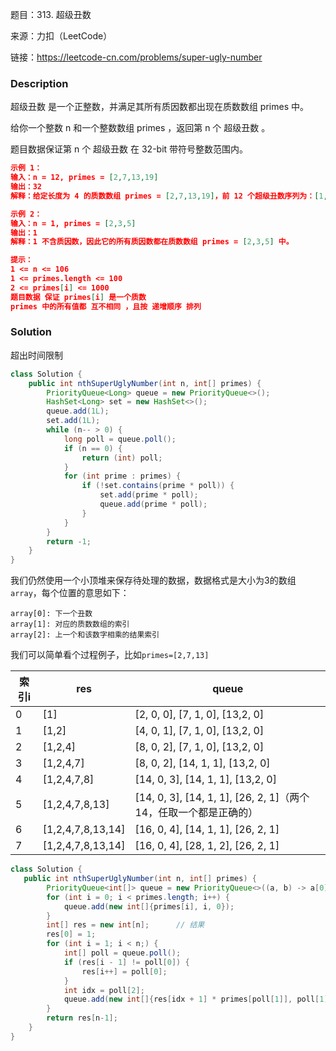 题目：313. 超级丑数

来源：力扣（LeetCode）

链接：https://leetcode-cn.com/problems/super-ugly-number


### Description

超级丑数 是一个正整数，并满足其所有质因数都出现在质数数组 primes 中。

给你一个整数 n 和一个整数数组 primes ，返回第 n 个 超级丑数 。

题目数据保证第 n 个 超级丑数 在 32-bit 带符号整数范围内。

 ```json
 示例 1：
 输入：n = 12, primes = [2,7,13,19]
 输出：32 
 解释：给定长度为 4 的质数数组 primes = [2,7,13,19]，前 12 个超级丑数序列为：[1,2,4,7,8,13,14,16,19,26,28,32] 。
 
 示例 2：
 输入：n = 1, primes = [2,3,5]
 输出：1
 解释：1 不含质因数，因此它的所有质因数都在质数数组 primes = [2,3,5] 中。
 
 提示：
 1 <= n <= 106
 1 <= primes.length <= 100
 2 <= primes[i] <= 1000
 题目数据 保证 primes[i] 是一个质数
 primes 中的所有值都 互不相同 ，且按 递增顺序 排列
 ```



### Solution

超出时间限制

```java
class Solution {
    public int nthSuperUglyNumber(int n, int[] primes) {
        PriorityQueue<Long> queue = new PriorityQueue<>();
        HashSet<Long> set = new HashSet<>();
        queue.add(1L);
        set.add(1L);
        while (n-- > 0) {
            long poll = queue.poll();
            if (n == 0) {
                return (int) poll;
            }
            for (int prime : primes) {
                if (!set.contains(prime * poll)) {
                    set.add(prime * poll);
                    queue.add(prime * poll);
                }
            }
        }
        return -1;
    }
}
```

我们仍然使用一个小顶堆来保存待处理的数据，数据格式是大小为3的数组`array`，每个位置的意思如下：

```shell
array[0]: 下一个丑数
array[1]: 对应的质数数组的索引
array[2]: 上一个和该数字相乘的结果索引
```

我们可以简单看个过程例子，比如`primes=[2,7,13]`

| 索引i | res               | queue                                                        |
| ----- | ----------------- | ------------------------------------------------------------ |
| 0     | [1]               | [2, 0, 0], [7, 1, 0], [13,2, 0]                              |
| 1     | [1,2]             | [4, 0, 1], [7, 1, 0], [13,2, 0]                              |
| 2     | [1,2,4]           | [8, 0, 2], [7, 1, 0], [13,2, 0]                              |
| 3     | [1,2,4,7]         | [8, 0, 2], [14, 1, 1], [13,2, 0]                             |
| 4     | [1,2,4,7,8]       | [14, 0, 3], [14, 1, 1], [13,2, 0]                            |
| 5     | [1,2,4,7,8,13]    | [14, 0, 3], [14, 1, 1], [26, 2, 1]（两个14，任取一个都是正确的） |
| 6     | [1,2,4,7,8,13,14] | [16, 0, 4], [14, 1, 1], [26, 2, 1]                           |
| 7     | [1,2,4,7,8,13,14] | [16, 0, 4], [28, 1, 2], [26, 2, 1]                           |

```java
class Solution {
   public int nthSuperUglyNumber(int n, int[] primes) {
        PriorityQueue<int[]> queue = new PriorityQueue<>((a, b) -> a[0] - b[0]);	// 小顶堆
        for (int i = 0; i < primes.length; i++) {
            queue.add(new int[]{primes[i], i, 0});
        }
        int[] res = new int[n];      // 结果
        res[0] = 1;
        for (int i = 1; i < n;) {
            int[] poll = queue.poll();
            if (res[i - 1] != poll[0]) {
                res[i++] = poll[0];
            }
            int idx = poll[2];
            queue.add(new int[]{res[idx + 1] * primes[poll[1]], poll[1], idx + 1});
        }
        return res[n-1];
    }
}
```

